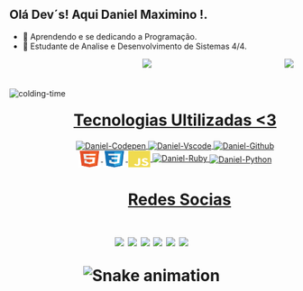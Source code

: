 ## Olá Dev´s! Aqui Daniel Maximino !.


- 🔭 Aprendendo e se dedicando a Programação.
- 🌱 Estudante  de Analise e Desenvolvimento de Sistemas 4/4.

<div align="center">
  <a href="https://github.com/MaximinoDan">
  <img  height="180em" src="https://github-readme-stats.vercel.app/api?username=MaximinoDan&show_icons=true&theme=great-gatsby&include_all_commits=true&count_private=true"/>
    <img align="right" height="180em" src="https://github-readme-stats.vercel.app/api/top-langs/?username=MaximinoDan&layout=compact&langs_count=16&theme=great-gatsby"/>
</div>
<br>
    
<div align="center">
<div style="display: inline_block"><br>
  <img align="left" height="250" alt="colding-time" src="https://user-images.githubusercontent.com/74038190/212749447-bfb7e725-6987-49d9-ae85-2015e3e7cc41.gif">
  <h1 align="center">Tecnologias Ultilizadas <3</h1>
  <img align="center" alt="Daniel-Codepen" height="30" width="40" src="https://cdn.jsdelivr.net/gh/devicons/devicon/icons/codepen/codepen-plain.svg"/>
  <img align="center" alt="Daniel-Vscode" height="30" width="40" src="https://cdn.jsdelivr.net/gh/devicons/devicon/icons/vscode/vscode-original.svg"/>
  <img align="center" alt="Daniel-Github" height="30" width="40" src="https://cdn.jsdelivr.net/gh/devicons/devicon/icons/github/github-original.svg"/>
  <img align="center" alt="Daniel-HTML" height="30" width="40" src="https://raw.githubusercontent.com/devicons/devicon/master/icons/html5/html5-original.svg"/>
  <img align="center" alt="Daniel-CSS" height="30" width="40" src="https://raw.githubusercontent.com/devicons/devicon/master/icons/css3/css3-original.svg"/>
  <img align="center" alt="Daniel-Js" height="30" width="40" src="https://raw.githubusercontent.com/devicons/devicon/master/icons/javascript/javascript-plain.svg"/>
  <img alingn="center"alt="Daniel-Ruby" height="30" width="40" src="https://cdn.jsdelivr.net/gh/devicons/devicon/icons/ruby/ruby-original.svg"/>              
  <img align="center" alt="Daniel-Python" height="30" width="40" src="https://cdn.jsdelivr.net/gh/devicons/devicon/icons/python/python-original.svg"/>
</div>
  
<h1 align="center">Redes Socias<h1/>

<div> 
  <a href="https://www.youtube.com/channel/UCii6j1UTPHcrVWUdzOXHKuA"><img src="https://img.shields.io/badge/YouTube-FF0000?style=for-the-badge&logo=youtube&logoColor=white" target="_blank"></a>
  <a href="https://www.instagram.com/maximinod/"><img src="https://img.shields.io/badge/-Instagram-%23E4405F?style=for-the-badge&logo=instagram&logoColor=white" target="_blank"></a>
 	<a href=""><img src="https://img.shields.io/badge/Twitch-9146FF?style=for-the-badge&logo=twitch&logoColor=white" target="_blank"></a>
 <a href="https://discord.com/channels/@me"><img src="https://img.shields.io/badge/Discord-7289DA?style=for-the-badge&logo=discord&logoColor=white" target="_blank"></a> 
  <a href = "mailto:maximinodan@outlook.com"><img src="https://img.shields.io/badge/-Outlook-%23333?style=for-the-badge&logo=gmail&logoColor=white" target="_blank"></a>
  <a href="https://www.linkedin.com/in/daniel-maximino-890278136/"><img src="https://img.shields.io/badge/-LinkedIn-%230077B5?style=for-the-badge&logo=linkedin&logoColor=white" target="_blank"></a> 
  
</div>

![Snake animation](https://github.com/MaximinoDan/MaximinoDan/blob/output/github-contribution-grid-snake.svg)

